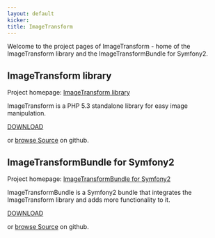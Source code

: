 ```yaml
---
layout: default
kicker: 
title: ImageTransform
---
```


Welcome to the project pages of ImageTransform - home of the ImageTransform library and the ImageTransformBundle for Symfony2.

## ImageTransform library

Project homepage: [ImageTransform library](https://imagetransform.github.com/ImageTransform 'Homepage of the ImageTransform library')

ImageTransform is a PHP 5.3 standalone library for easy image manipulation.

[DOWNLOAD](https://github.com/ImageTransform/ImageTransform/tarball/master 'Download ImageTransform')

or [browse Source](https://github.com/ImageTransform/ImageTransform 'Browse source of ImageTransform on github') on github.

## ImageTransformBundle for Symfony2

Project homepage: [ImageTransformBundle for Symfony2](https://imagetransform.github.com/ImageTransform 'Homepage of ImageTransformBundle for Symfony2')

ImageTransformBundle is a Symfony2 bundle that integrates the ImageTransform library and adds more functionality to it.

[DOWNLOAD](https://github.com/ImageTransform/ImageTransformBundle/tarball/master 'Download ImageTransformBundle')

or [browse Source](https://github.com/ImageTransform/ImageTransformBundle 'Browse source of ImageTransformBundle on github') on github.
